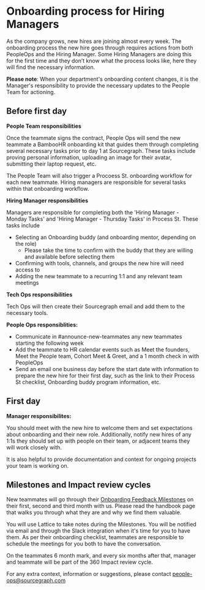 # Onboarding process for Hiring Managers

As the company grows, new hires are joining almost every week. The onboarding process the new hire goes through requires actions from both PeopleOps and the Hiring Manager. Some Hiring Managers are doing this for the first time and they don’t know what the process looks like, here they will find the necessary information.

**Please note**: When your department's onboarding content changes, it is the Manager's responsibility to provide the necessary updates to the People Team for actioning.

## Before first day

**People Team responsibilities**

Once the teammate signs the contract, People Ops will send the new teammate a BambooHR onboarding kit that guides them through completing several necessary tasks prior to day 1 at Sourcegraph. These tasks include proving personal information, uploading an image for their avatar, submitting their laptop request, etc.

The People Team will also trigger a Procoess St. onboarding workflow for each new teammate. Hiring managers are responsible for several tasks within that onboarding workflow.

**Hiring Manager responsibilities**

Managers are responsible for completing both the 'Hiring Manager - Monday Tasks' and 'Hiring Manager - Thursday Tasks' in Process St. These tasks include

- Selecting an Onboarding buddy (and onboarding mentor, depending on the role)
  - Please take the time to confirm with the buddy that they are willing and available before selecting them
- Confirming with tools, channels, and groups the new hire will need access to
- Adding the new teammate to a recurring 1:1 and any relevant team meetings

**Tech Ops responsibilities**

Tech Ops will then create their Sourcegraph email and add them to the necessary tools.

**People Ops responsiblities:**

- Communicate in #announce-new-teammates any new teammates starting the following week
- Add the teammate to HR calendar events such as Meet the founders, Meet the People team, Cohort Meet & Greet, and a 1 month check in with PeopleOps
- Send an email one business day before the start date with information to prepare the new hire for their first day, such as the link to their Process St checklist, Onboarding buddy program information, etc.

## First day

**Manager responsibilites:**

You should meet with the new hire to welcome them and set expectations about onboarding and their new role. Additionally, notify new hires of any 1:1s they should set up with people on their team, or adjacent teams they will work closely with.

It is also helpful to provide documentation and context for ongoing projects your team is working on.

## Milestones and Impact review cycles

New teammates will go through their [Onboarding Feedback Milestones](../../departments/people-talent/onboarding-feedback-milestones.md) on their first, second and third month with us. Please read the handbook page that walks you through what they are and why we find them valuable.

You will use Lattice to take notes during the Milestones. You will be notified via email and through the Slack integration when it's time for you to have them. As per their onboarding checklist, teammates are responsible to schedule the meetings for you both to have the conversation.

On the teammates 6 month mark, and every six months after that, manager and teammate will be part of the 360 Impact review cycle.

For any extra context, information or suggestions, please contact people-ops@sourcegraph.com
